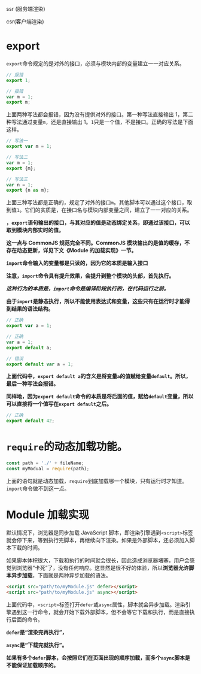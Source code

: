 ssr (服务端渲染)

csr(客户端渲染)



# export

`export`命令规定的是对外的接口，必须与模块内部的变量建立一一对应关系。

```javascript
// 报错
export 1;

// 报错
var m = 1;
export m;
```

上面两种写法都会报错，因为没有提供对外的接口。第一种写法直接输出 1，第二种写法通过变量`m`，还是直接输出 1。`1`只是一个值，不是接口。正确的写法是下面这样。

```javascript
// 写法一
export var m = 1;

// 写法二
var m = 1;
export {m};

// 写法三
var n = 1;
export {n as m};
```

上面三种写法都是正确的，规定了对外的接口`m`。其他脚本可以通过这个接口，取到值`1`。它们的实质是，在接口名与模块内部变量之间，建立了一一对应的关系。

**，`export`语句输出的接口，与其对应的值是动态绑定关系，即通过该接口，可以取到模块内部实时的值。**

**这一点与 CommonJS 规范完全不同。CommonJS 模块输出的是值的缓存，不存在动态更新，详见下文《Module 的加载实现》一节。**

**`import`命令输入的变量都是只读的，因为它的本质是输入接口**



**注意，`import`命令具有提升效果，会提升到整个模块的头部，首先执行。**

***这种行为的本质是，`import`命令是编译阶段执行的，在代码运行之前。***



**由于`import`是静态执行，所以不能使用表达式和变量，这些只有在运行时才能得到结果的语法结构。**



```javascript
// 正确
export var a = 1;

// 正确
var a = 1;
export default a;

// 错误
export default var a = 1;
```

**上面代码中，`export default a`的含义是将变量`a`的值赋给变量`default`。所以，最后一种写法会报错。**

**同样地，因为`export default`命令的本质是将后面的值，赋给`default`变量，所以可以直接将一个值写在`export default`之后。**

```javascript
// 正确
export default 42;
```





# `require`的动态加载功能。

```javascript
const path = './' + fileName;
const myModual = require(path);
```

上面的语句就是动态加载，`require`到底加载哪一个模块，只有运行时才知道。`import`命令做不到这一点。



# Module 加载实现

默认情况下，浏览器是同步加载 JavaScript 脚本，即渲染引擎遇到`<script>`标签就会停下来，等到执行完脚本，再继续向下渲染。如果是外部脚本，还必须加入脚本下载的时间。



如果脚本体积很大，下载和执行的时间就会很长，因此造成浏览器堵塞，用户会感觉到浏览器“卡死”了，没有任何响应。这显然是很不好的体验，所以**浏览器允许脚本异步加载**，下面就是两种异步加载的语法。

```html
<script src="path/to/myModule.js" defer></script>
<script src="path/to/myModule.js" async></script>
```

上面代码中，`<script>`标签打开`defer`或`async`属性，脚本就会异步加载。渲染引擎遇到这一行命令，就会开始下载外部脚本，但不会等它下载和执行，而是直接执行后面的命令。

**`defer`是“渲染完再执行”，**

**`async`是“下载完就执行”。**

**如果有多个`defer`脚本，会按照它们在页面出现的顺序加载，而多个`async`脚本是不能保证加载顺序的。**